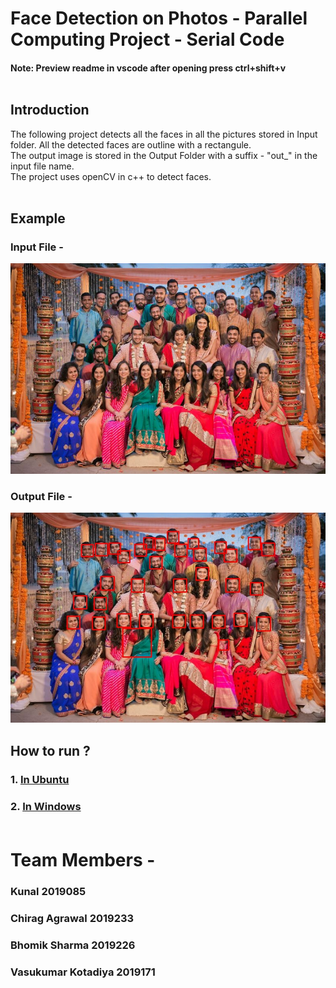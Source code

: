 # Face Detection on Photos - Parallel Computing Project - Serial Code </br>

#### Note: Preview readme in vscode after opening press ctrl+shift+v <br><br>

## Introduction <br>
The following project detects all the faces in all the pictures stored in Input folder. All the detected faces are outline with a rectangule. <br>
The output image is stored in the Output Folder with a suffix - "out_" in the input file name. <br>
The project uses openCV in c++ to detect faces.<br><br>

## Example <br>

### Input File - <br>

![Input File](Instructions/4.jpg)

### Output File - <br>

![Output File](Instructions/out_4.jpg)

## How to run ?

### 1. [In Ubuntu](Instructions/Ubuntu/Ubuntu_Guide.md)
### 2. [In Windows](Instructions/Windows/Windows_Guide.md) <br><br>

# Team Members - </br>
### Kunal 2019085
### Chirag Agrawal 2019233
### Bhomik Sharma 2019226
### Vasukumar Kotadiya 2019171 <br><br>